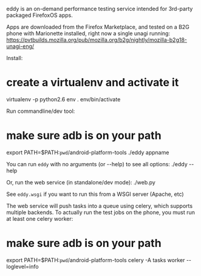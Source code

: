 eddy is an on-demand performance testing service intended for 3rd-party
packaged FirefoxOS apps.

Apps are downloaded from the Firefox Marketplace, and tested on a B2G phone
with Marionette installed, right now a single unagi running:
https://pvtbuilds.mozilla.org/pub/mozilla.org/b2g/nightly/mozilla-b2g18-unagi-eng/

Install:
  # create a virtualenv and activate it
  virtualenv -p python2.6 env
  . env/bin/activate

Run commandline/dev tool:
  # make sure adb is on your path
  export PATH=$PATH:`pwd`/android-platform-tools
  ./eddy appname

You can run ```eddy``` with no arguments (or --help) to see all options:
  ./eddy --help

Or, run the web service (in standalone/dev mode):
  ./web.py

See ```eddy.wsgi``` if you want to run this from a WSGI server (Apache, etc)

The web service will push tasks into a queue using celery, which supports
multiple backends. To actually run the test jobs on the phone, you must
run at least one celery worker:
  # make sure adb is on your path
  export PATH=$PATH:`pwd`/android-platform-tools
  celery -A tasks worker --loglevel=info
